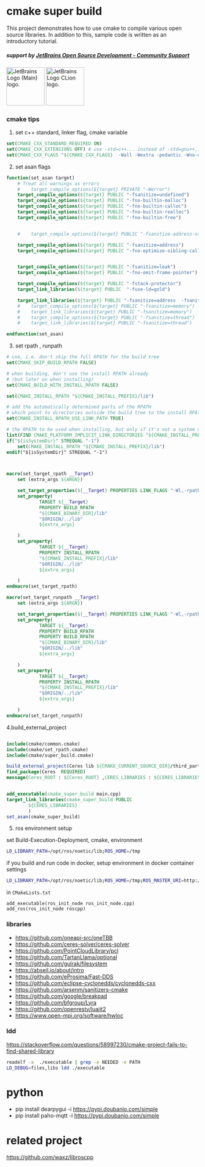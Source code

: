 # cmake super build

This project demonstrates how to use cmake to compile various open source libraries. In addition to this, sample code is written as an introductory tutorial.

##### support by [JetBrains Open Source Development - Community Support](https://www.jetbrains.com/community/opensource/#support)
<img src="https://resources.jetbrains.com/storage/products/company/brand/logos/jb_beam.png" alt="JetBrains Logo (Main) logo." width="100">
<img src="https://resources.jetbrains.com/storage/products/company/brand/logos/CLion_icon.png" alt="JetBrains Logo CLion logo." width="100">

### cmake tips
1. set c++ standard, linker flag, cmake variable
```cmake
set(CMAKE_CXX_STANDARD_REQUIRED ON)
set(CMAKE_CXX_EXTENSIONS OFF) # use -std=c++... instead of -std=gnu++...
set(CMAKE_CXX_FLAGS "${CMAKE_CXX_FLAGS}  -Wall -Wextra -pedantic -Wno-dev -Wno-unknown-pragmas -Wno-sign-compare -Woverloaded-virtual -Wwrite-strings -Wno-unused")
```
2. set asan flags
```cmake
function(set_asan target)
    # Treat all warnings as errors
    #    target_compile_options(${target} PRIVATE "-Werror")
    target_compile_options(${target} PUBLIC "-fsanitize=undefined")
    target_compile_options(${target} PUBLIC "-fno-builtin-malloc")
    target_compile_options(${target} PUBLIC "-fno-builtin-calloc")
    target_compile_options(${target} PUBLIC "-fno-builtin-realloc")
    target_compile_options(${target} PUBLIC "-fno-builtin-free")


    #    target_compile_options(${target} PUBLIC "-fsanitize-address-use-after-scope")

    target_compile_options(${target} PUBLIC "-fsanitize=address")
    target_compile_options(${target} PUBLIC "-fno-optimize-sibling-calls")


    target_compile_options(${target} PUBLIC "-fsanitize=leak")
    target_compile_options(${target} PUBLIC "-fno-omit-frame-pointer")

    target_compile_options(${target} PUBLIC "-fstack-protector")
    target_link_libraries(${target} PUBLIC  "-fuse-ld=gold")

    target_link_libraries(${target} PUBLIC "-fsanitize=address  -fsanitize=leak -fsanitize=undefined")
    #    target_compile_options(${target} PUBLIC "-fsanitize=memory")
    #    target_link_libraries(${target} PUBLIC "-fsanitize=memory")
    #    target_compile_options(${target} PUBLIC "-fsanitize=thread")
    #    target_link_libraries(${target} PUBLIC "-fsanitize=thread")

endfunction(set_asan)
```
3. set rpath , runpath
```cmake
# use, i.e. don't skip the full RPATH for the build tree
set(CMAKE_SKIP_BUILD_RPATH FALSE)

# when building, don't use the install RPATH already
# (but later on when installing)
set(CMAKE_BUILD_WITH_INSTALL_RPATH FALSE)

set(CMAKE_INSTALL_RPATH "${CMAKE_INSTALL_PREFIX}/lib")

# add the automatically determined parts of the RPATH
# which point to directories outside the build tree to the install RPATH
set(CMAKE_INSTALL_RPATH_USE_LINK_PATH TRUE)

# the RPATH to be used when installing, but only if it's not a system directory
list(FIND CMAKE_PLATFORM_IMPLICIT_LINK_DIRECTORIES "${CMAKE_INSTALL_PREFIX}/lib" isSystemDir)
if("${isSystemDir}" STREQUAL "-1")
    set(CMAKE_INSTALL_RPATH "${CMAKE_INSTALL_PREFIX}/lib")
endif("${isSystemDir}" STREQUAL "-1")



macro(set_target_rpath __Target)
    set (extra_args ${ARGN})

    set_target_properties(${__Target} PROPERTIES LINK_FLAGS "-Wl,-rpath,.,-disable-new-dtags")  # set RPATH ok ok
    set_property(
            TARGET ${__Target}
            PROPERTY BUILD_RPATH
            "${CMAKE_BINARY_DIR}/lib"
            "$ORIGIN/../lib"
            ${extra_args}

    )
    set_property(
            TARGET ${__Target}
            PROPERTY INSTALL_RPATH
            "${CMAKE_INSTALL_PREFIX}/lib"
            "$ORIGIN/../lib"
            ${extra_args}

    )
endmacro(set_target_rpath)

macro(set_target_runpath __Target)
    set (extra_args ${ARGN})

    set_target_properties(${__Target} PROPERTIES LINK_FLAGS "-Wl,-rpath,.,-enable-new-dtags")  # set RPATH ok ok
    set_property(
            TARGET ${__Target}
            PROPERTY BUILD_RPATH
            PROPERTY BUILD_RPATH
            "${CMAKE_BINARY_DIR}/lib"
            "$ORIGIN/../lib"
            ${extra_args}

    )
    set_property(
            TARGET ${__Target}
            PROPERTY INSTALL_RPATH
            "${CMAKE_INSTALL_PREFIX}/lib"
            "$ORIGIN/../lib"
            ${extra_args}

    )
endmacro(set_target_runpath)

```
4.build_external_project
```cmake

include(cmake/common.cmake)
include(cmake/set_rpath.cmake)
include(cmake/super_build.cmake)

build_external_project(Ceres lib ${CMAKE_CURRENT_SOURCE_DIR}/third_party/ceres-solver-2.1.0.tar.gz  -DMINIGLOG=ON -DGFLAGS=OFF )
find_package(Ceres  REQUIRED)
message(Ceres_ROOT : ${Ceres_ROOT} ,CERES_LIBRARIES : ${CERES_LIBRARIES} )


add_executable(cmake_super_build main.cpp)
target_link_libraries(cmake_super_build PUBLIC
        ${CERES_LIBRARIES}
        )
set_asan(cmake_super_build)
```

5. ros environment setup

set Build-Execution-Deployment, cmake, environment
```sh
LD_LIBRARY_PATH=/opt/ros/noetic/lib;ROS_HOME=/tmp
```
if you build and run code in docker, setup environment in docker container settings
```sh
LD_LIBRARY_PATH=/opt/ros/noetic/lib;ROS_HOME=/tmp;ROS_MASTER_URI=http://172.20.0.1:11311
```
in `CMakeLists.txt`
```
add_executable(ros_init_node ros_init_node.cpp)
add_ros(ros_init_node roscpp)
```




### libraries
- https://github.com/oneapi-src/oneTBB
- https://github.com/ceres-solver/ceres-solver
- https://github.com/PointCloudLibrary/pcl
- https://github.com/TartanLlama/optional
- https://github.com/gulrak/filesystem
- https://abseil.io/about/intro
- https://github.com/eProsima/Fast-DDS
- https://github.com/eclipse-cyclonedds/cyclonedds-cxx
- https://github.com/arsenm/sanitizers-cmake
- https://github.com/google/breakpad
- https://github.com/bfgroup/Lyra
- https://github.com/openresty/luajit2
- https://www.open-mpi.org/software/hwloc

### ldd
https://stackoverflow.com/questions/58997230/cmake-project-fails-to-find-shared-library
```sh
readelf -a  ./executable | grep -e NEEDED -e PATH
LD_DEBUG=files,libs ldd ./executable
```

# python
- pip install dearpygui -i https://pypi.doubanio.com/simple
- pip install paho-mqtt -i https://pypi.doubanio.com/simple 


# related project
https://github.com/waxz/libroscpp